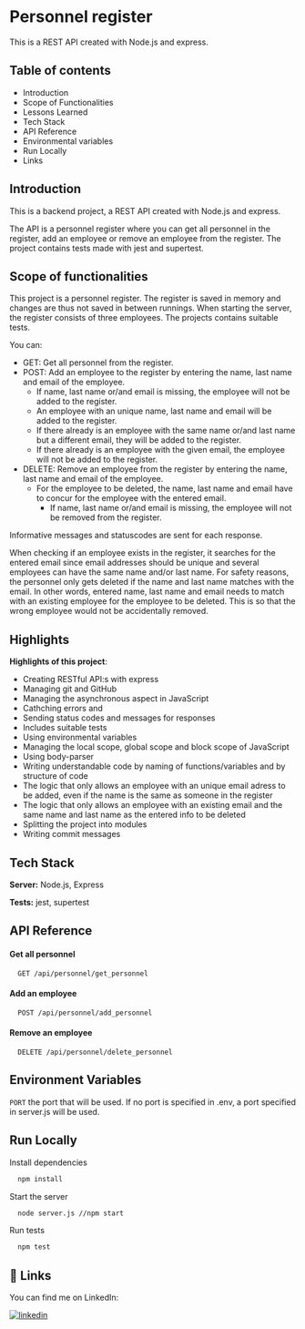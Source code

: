 # Personnel register

This is a REST API created with Node.js and express.

## Table of contents

- Introduction
- Scope of Functionalities
- Lessons Learned
- Tech Stack
- API Reference
- Environmental variables
- Run Locally
- Links

## Introduction

This is a backend project, a REST API created with Node.js and express.

The API is a personnel register where you can get all personnel in the register, add an employee or remove an employee from the register. The project contains tests made with jest and supertest.

## Scope of functionalities

This project is a personnel register. The register is saved in memory and changes are thus not saved in between runnings. When starting the server, the register consists of three employees. The projects contains suitable tests.

You can:

- GET: Get all personnel from the register.
- POST: Add an employee to the register by entering the name, last name and email of the employee.
  - If name, last name or/and email is missing, the employee will not be added to the register.
  - An employee with an unique name, last name and email will be added to the register.
  - If there already is an employee with the same name or/and last name but a different email, they will be added to the register.
  - If there already is an employee with the given email, the employee will not be added to the register.
- DELETE: Remove an employee from the register by entering the name, last name and email of the employee.
  - For the employee to be deleted, the name, last name and email have to concur for the employee with the entered email.
    - If name, last name or/and email is missing, the employee will not be removed from the register.

Informative messages and statuscodes are sent for each response.

When checking if an employee exists in the register, it searches for the entered email since email addresses should be unique and several employees can have the same name and/or last name. For safety reasons, the personnel only gets deleted if the name and last name matches with the email. In other words, entered name, last name and email needs to match with an existing employee for the employee to be deleted. This is so that the wrong employee would not be accidentally removed.

## Highlights

**Highlights of this project**:

- Creating RESTful API:s with express
- Managing git and GitHub
- Managing the asynchronous aspect in JavaScript
- Cathching errors and
- Sending status codes and messages for responses
- Includes suitable tests
- Using environmental variables
- Managing the local scope, global scope and block scope of JavaScript
- Using body-parser
- Writing understandable code by naming of functions/variables and by structure of code
- The logic that only allows an employee with an unique email adress to be added, even if the name is the same as someone in the register
- The logic that only allows an employee with an existing email and the same name and last name as the entered info to be deleted
- Splitting the project into modules
- Writing commit messages

## Tech Stack

**Server:** Node.js, Express

**Tests:** jest, supertest

## API Reference

#### Get all personnel

```http
  GET /api/personnel/get_personnel
```

#### Add an employee

```http
  POST /api/personnel/add_personnel
```

#### Remove an employee

```http
  DELETE /api/personnel/delete_personnel
```

## Environment Variables

`PORT` the port that will be used. If no port is specified in .env, a port specified in server.js will be used.

## Run Locally

Install dependencies

```bash
  npm install
```

Start the server

```bash
  node server.js //npm start
```

Run tests

```bash
  npm test
```

## 🔗 Links

You can find me on LinkedIn:

[![linkedin](https://img.shields.io/badge/linkedin-0A66C2?style=for-the-badge&logo=linkedin&logoColor=white)](https://www.linkedin.com/in/amirakvist/)
